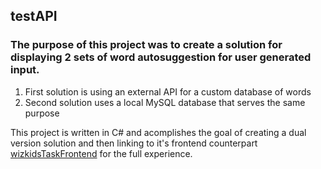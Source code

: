 ## testAPI

### The purpose of this project was to create a solution for displaying 2 sets of word autosuggestion for user generated input.

1. First solution is using an external API for a custom database of words
2. Second solution uses a local MySQL database that serves the same purpose 

This project is written in C# and acomplishes the goal of creating a dual version solution and then linking to it's frontend counterpart [wizkidsTaskFrontend](https://github.com/dragospascariu/Personal-Projects/tree/main/wizkidsTaskFrontend) for the full experience.
